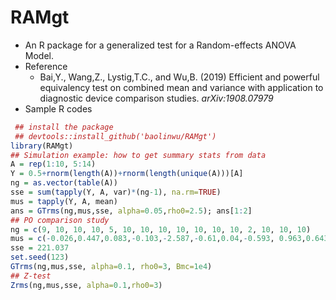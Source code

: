 # RAMgt
 - An R package for a generalized test for a Random-effects ANOVA Model.
 - Reference
    - Bai,Y., Wang,Z., Lystig,T.C., and Wu,B. (2019) Efficient and powerful equivalency test on combined mean and variance with application to diagnostic device comparison studies. *arXiv:1908.07979*
 - Sample R codes
```R
 ## install the package
 ## devtools::install_github('baolinwu/RAMgt')
library(RAMgt)
## Simulation example: how to get summary stats from data
A = rep(1:10, 5:14)
Y = 0.5+rnorm(length(A))+rnorm(length(unique(A)))[A]
ng = as.vector(table(A))
sse = sum(tapply(Y, A, var)*(ng-1), na.rm=TRUE)
mus = tapply(Y, A, mean)
ans = GTrms(ng,mus,sse, alpha=0.05,rho0=2.5); ans[1:2]
## PO comparison study
ng = c(9, 10, 10, 10, 5, 10, 10, 10, 10, 10, 10, 10, 2, 10, 10, 10)
mus = c(-0.026,0.447,0.083,-0.103,-2.587,-0.61,0.04,-0.593, 0.963,0.643,-0.2,-1.337,-4.333,-2.807,0.563,-0.797)
sse = 221.037
set.seed(123)
GTrms(ng,mus,sse, alpha=0.1, rho0=3, Bmc=1e4)
## Z-test
Zrms(ng,mus,sse, alpha=0.1,rho0=3)
```
